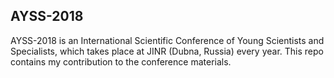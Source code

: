 ## AYSS-2018

AYSS-2018 is an International Scientific Conference of Young Scientists and Specialists, which takes place at JINR (Dubna, Russia) every year.
This repo contains my contribution to the conference materials.


